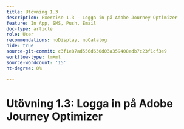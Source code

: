 ```yaml
---
title: Utövning 1.3
description: Exercise 1.3 - Logga in på Adobe Journey Optimizer
feature: In App, SMS, Push, Email
doc-type: article
role: User
recommendations: noDisplay, noCatalog
hide: true
source-git-commit: c3f1e87ad556d630d03a359408edb7c23f1cf3e9
workflow-type: tm+mt
source-wordcount: '15'
ht-degree: 0%

---
```



# Utövning 1.3: Logga in på Adobe Journey Optimizer
